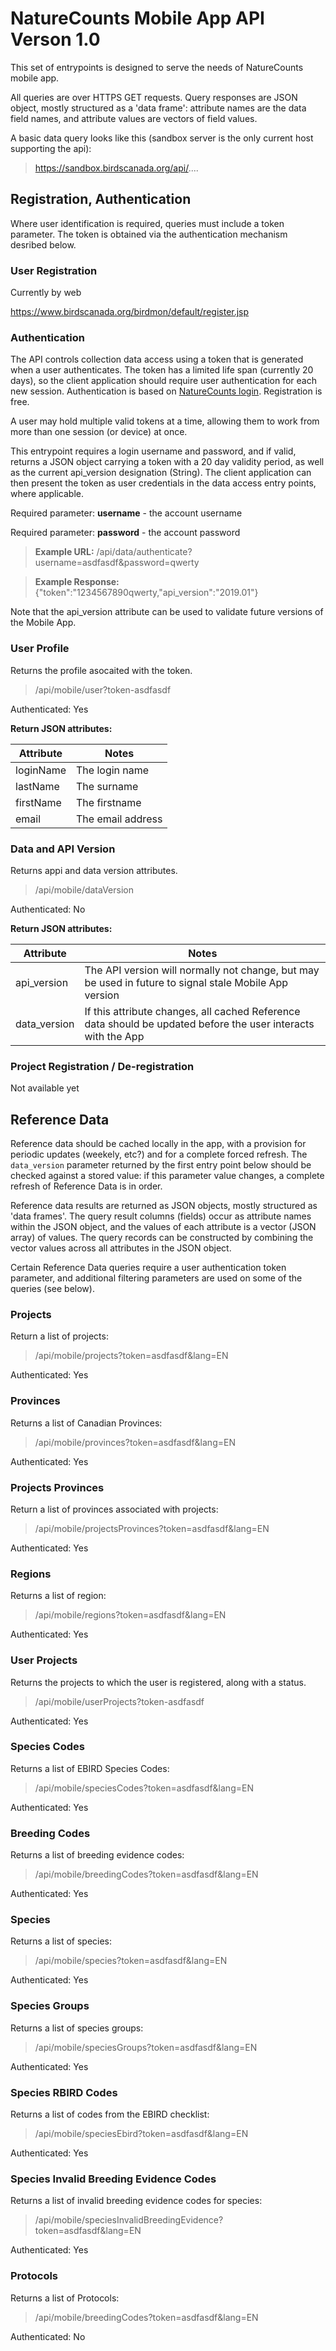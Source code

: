 # NatureCounts Mobile App API Verson 1.0 #

This set of entrypoints is designed to serve the needs of NatureCounts mobile app.

All queries are over HTTPS GET requests. Query responses are JSON object, mostly structured as a 'data frame': attribute names are the data
field names, and attribute values are vectors of field values.

A basic data query looks like this (sandbox server is the only current host supporting the api):

> https://sandbox.birdscanada.org/api/....



## Registration, Authentication ##

Where user identification is required, queries must include a token parameter.
The token is obtained via the authentication mechanism desribed below.





### User Registration ###

Currently by web

https://www.birdscanada.org/birdmon/default/register.jsp



### Authentication ###

The API controls collection data access using a token that is generated when a user authenticates.
The token has a limited life span (currently 20 days), so the client application should require user authentication 
for each new session. Authentication is based on [NatureCounts login](https://www.birdscanada.org/birdmon/default/register.jsp).
Registration is free.

A user may hold multiple valid tokens at a time, allowing them to work from more than one session (or device) at once.

This entrypoint requires a login username and password, and if valid, returns a JSON object carrying
a token with a 20 day validity period, as well as the current api_version designation (String).
The client application can then present the token as user credentials in the data access entry points, where applicable.

Required parameter: **username** - the account username

Required parameter: **password** - the account password

>**Example URL:** /api/data/authenticate?username=asdfasdf&password=qwerty

>**Example Response:** {"token":"1234567890qwerty,"api_version":"2019.01"}

Note that the api_version attribute can be used to validate future versions of the Mobile App.


### User Profile ###


Returns the profile asocaited with the token.

> /api/mobile/user?token-asdfasdf

Authenticated: Yes

**Return JSON attributes:**

| Attribute | Notes |
| --------- | ----- |
| loginName | The login name |
| lastName | The surname |
| firstName | The firstname |
| email | The email address |




### Data and API Version ###

Returns appi and data version attributes.

> /api/mobile/dataVersion

Authenticated: No

**Return JSON attributes:**

| Attribute | Notes |
| --------- | ----- |
| api_version | The API version will normally not change, but may be used in future to signal stale Mobile App version |
| data_version | If this attribute changes, all cached Reference data should be updated before the user interacts with the App |







### Project Registration / De-registration ###

Not available yet




## Reference Data ##


Reference data should be cached locally in the app, with a provision for periodic updates (weekely, etc?) and
for a complete forced refresh. The `data_version` parameter returned by the first entry point below should be
checked against a stored value: if this parameter value changes, a complete refresh of Reference Data is in order.

Reference data results are returned as JSON objects, mostly structured as 'data frames'. The query result columns (fields) occur
as attribute names within the JSON object, and the values of each attribute is a vector (JSON array) of values. The
query records can be constructed by combining the vector values across all attributes in the JSON object.

Certain Reference Data queries require a user authentication token parameter, and additional
filtering parameters are used on some of the queries (see below).




### Projects ###

Return a list of projects:

> /api/mobile/projects?token=asdfasdf&lang=EN

Authenticated: Yes


### Provinces ###

Returns a list of Canadian Provinces:

> /api/mobile/provinces?token=asdfasdf&lang=EN

Authenticated: Yes




### Projects Provinces ###

Return a list of provinces associated with projects:

> /api/mobile/projectsProvinces?token=asdfasdf&lang=EN

Authenticated: Yes



### Regions ###

Returns a list of region:

> /api/mobile/regions?token=asdfasdf&lang=EN

Authenticated: Yes



### User Projects ###


Returns the projects to which the user is registered, along with a status.

> /api/mobile/userProjects?token-asdfasdf

Authenticated: Yes





### Species Codes ###

Returns a list of EBIRD Species Codes:

> /api/mobile/speciesCodes?token=asdfasdf&lang=EN

Authenticated: Yes



### Breeding Codes ###

Returns a list of breeding evidence codes:

> /api/mobile/breedingCodes?token=asdfasdf&lang=EN

Authenticated: Yes



### Species ###

Returns a list of species:

> /api/mobile/species?token=asdfasdf&lang=EN

Authenticated: Yes



### Species Groups ###

Returns a list of species groups:

> /api/mobile/speciesGroups?token=asdfasdf&lang=EN

Authenticated: Yes


### Species RBIRD Codes ###

Returns a list of codes from the EBIRD checklist:

> /api/mobile/speciesEbird?token=asdfasdf&lang=EN

Authenticated: Yes





### Species Invalid Breeding Evidence Codes ###

Returns a list of invalid breeding evidence codes for species:

> /api/mobile/speciesInvalidBreedingEvidence?token=asdfasdf&lang=EN

Authenticated: Yes






### Protocols ###

Returns a list of Protocols:

> /api/mobile/breedingCodes?token=asdfasdf&lang=EN

Authenticated: No




